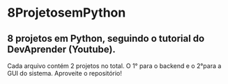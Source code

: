 # 8ProjetosemPython
8 projetos em Python, seguindo o tutorial do DevAprender (Youtube).
---
Cada arquivo contém 2 projetos no total. O 1° para o backend e o 2°para a GUI do sistema.
Aproveite o repositório!
